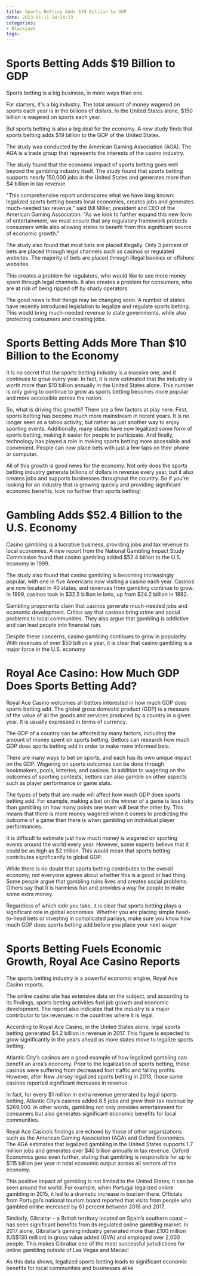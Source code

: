 ```yaml
---
title: Sports Betting Adds $19 Billion to GDP
date: 2023-01-11 14:54:23
categories:
- Blackjack
tags:
---
```



#  Sports Betting Adds $19 Billion to GDP

Sports betting is a big business, in more ways than one.

For starters, it's a big industry. The total amount of money wagered on sports each year is in the billions of dollars. In the United States alone, $150 billion is wagered on sports each year.

But sports betting is also a big deal for the economy. A new study finds that sports betting adds $19 billion to the GDP of the United States.

The study was conducted by the American Gaming Association (AGA). The AGA is a trade group that represents the interests of the casino industry.

The study found that the economic impact of sports betting goes well beyond the gambling industry itself. The study found that sports betting supports nearly 150,000 jobs in the United States and generates more than $4 billion in tax revenue.

"This comprehensive report underscores what we have long known: legalized sports betting boosts local economies, creates jobs and generates much-needed tax revenue," said Bill Miller, president and CEO of the American Gaming Association. "As we look to further expand this new form of entertainment, we must ensure that any regulatory framework protects consumers while also allowing states to benefit from this significant source of economic growth."

The study also found that most bets are placed illegally. Only 3 percent of bets are placed through legal channels such as casinos or regulated websites. The majority of bets are placed through illegal bookies or offshore websites.

This creates a problem for regulators, who would like to see more money spent through legal channels. It also creates a problem for consumers, who are at risk of being ripped off by shady operators.

The good news is that things may be changing soon. A number of states have recently introduced legislation to legalize and regulate sports betting. This would bring much-needed revenue to state governments, while also protecting consumers and creating jobs.

#  Sports Betting Adds More Than $10 Billion to the Economy

It is no secret that the sports betting industry is a massive one, and it continues to grow every year. In fact, it is now estimated that the industry is worth more than $10 billion annually in the United States alone. This number is only going to continue to grow as sports betting becomes more popular and more accessible across the nation.

So, what is driving this growth? There are a few factors at play here. First, sports betting has become much more mainstream in recent years. It is no longer seen as a taboo activity, but rather as just another way to enjoy sporting events. Additionally, many states have now legalized some form of sports betting, making it easier for people to participate. And finally, technology has played a role in making sports betting more accessible and convenient. People can now place bets with just a few taps on their phone or computer.

All of this growth is good news for the economy. Not only does the sports betting industry generate billions of dollars in revenue every year, but it also creates jobs and supports businesses throughout the country. So if you’re looking for an industry that is growing quickly and providing significant economic benefits, look no further than sports betting!

#  Gambling Adds $52.4 Billion to the U.S. Economy

Casino gambling is a lucrative business, providing jobs and tax revenue to local economies. A new report from the National Gambling Impact Study Commission found that casino gambling added $52.4 billion to the U.S. economy in 1999.

The study also found that casino gambling is becoming increasingly popular, with one in five Americans now visiting a casino each year. Casinos are now located in 40 states, and revenues from gambling continue to grow. In 1999, casinos took in $32.5 billion in bets, up from $24.2 billion in 1992.

Gambling proponents claim that casinos generate much-needed jobs and economic development. Critics say that casinos bring crime and social problems to local communities. They also argue that gambling is addictive and can lead people into financial ruin.

Despite these concerns, casino gambling continues to grow in popularity. With revenues of over $50 billion a year, it is clear that casino gambling is a major force in the U.S. economy

#  Royal Ace Casino: How Much GDP Does Sports Betting Add?

Royal Ace Casino welcomes all bettors interested in how much GDP does sports betting add. The global gross domestic product (GDP) is a measure of the value of all the goods and services produced by a country in a given year. It is usually expressed in terms of currency.

The GDP of a country can be affected by many factors, including the amount of money spent on sports betting. Bettors can research how much GDP does sports betting add in order to make more informed bets.

There are many ways to bet on sports, and each has its own unique impact on the GDP. Wagering on sports outcomes can be done through bookmakers, pools, lotteries, and casinos. In addition to wagering on the outcomes of sporting contests, bettors can also gamble on other aspects such as player performance or game stats.

The types of bets that are made will affect how much GDP does sports betting add. For example, making a bet on the winner of a game is less risky than gambling on how many points one team will beat the other by. This means that there is more money wagered when it comes to predicting the outcome of a game than there is when gambling on individual player performances.

It is difficult to estimate just how much money is wagered on sporting events around the world every year. However, some experts believe that it could be as high as $2 trillion. This would mean that sports betting contributes significantly to global GDP.

While there is no doubt that sports betting contributes to the overall economy, not everyone agrees about whether this is a good or bad thing. Some people argue that gambling ruins lives and creates social problems. Others say that it is harmless fun and provides a way for people to make some extra money.

Regardless of which side you take, it is clear that sports betting plays a significant role in global economies. Whether you are placing simple head-to-head bets or investing in complicated parlays, make sure you know how much GDP does sports betting add before you place your next wager

#  Sports Betting Fuels Economic Growth, Royal Ace Casino Reports

The sports betting industry is a powerful economic engine, Royal Ace Casino reports.

The online casino site has extensive data on the subject, and according to its findings, sports betting activities fuel job growth and economic development. The report also indicates that the industry is a major contributor to tax revenues in the countries where it is legal.

According to Royal Ace Casino, in the United States alone, legal sports betting generated $4.2 billion in revenue in 2017. This figure is expected to grow significantly in the years ahead as more states move to legalize sports betting.

Atlantic City’s casinos are a good example of how legalized gambling can benefit an area’s economy. Prior to the legalization of sports betting, these casinos were suffering from decreased foot traffic and falling profits. However, after New Jersey legalized sports betting in 2013, those same casinos reported significant increases in revenue.

In fact, for every $1 million in extra revenue generated by legal sports betting, Atlantic City’s casinos added 8.5 jobs and grew their tax revenue by $269,000. In other words, gambling not only provides entertainment for consumers but also generates significant economic benefits for local communities.

Royal Ace Casino’s findings are echoed by those of other organizations such as the American Gaming Association (AGA) and Oxford Economics. The AGA estimates that legalized gambling in the United States supports 1.7 million jobs and generates over $40 billion annually in tax revenue. Oxford Economics goes even further, stating that gambling is responsible for up to $115 billion per year in total economic output across all sectors of the economy.

This positive impact of gambling is not limited to the United States; it can be seen around the world. For example, when Portugal legalized online gambling in 2015, it led to a dramatic increase in tourism there. Officials from Portugal’s national tourism board reported that visits from people who gambled online increased by 61 percent between 2016 and 2017.

Similarly, Gibraltar – a British territory located on Spain’s southern coast – has seen significant benefits from its regulated online gambling market. In 2017 alone, Gibraltar’s gaming industry generated more than £100 million (US$130 million) in gross value added (GVA) and employed over 2,000 people. This makes Gibraltar one of the most successful jurisdictions for online gambling outside of Las Vegas and Macau!

As this data shows, legalized sports betting leads to significant economic benefits for local communities and businesses alike